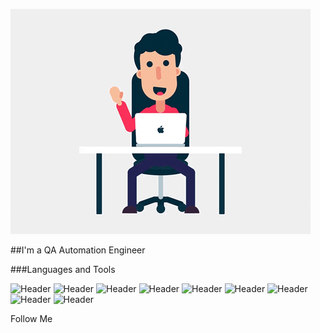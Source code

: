![Header](https://github.com/EAsrian/easrian/blob/9744f53a4f443693b439bb8ede33798e5c109b4a/assets/giphy.gif)

##I'm a QA Automation Engineer

###Languages and Tools

![Header](https://img.shields.io/badge/-Java-090909?style=for-the-badge&logo=&logoColor=E9D32C)
![Header](https://img.shields.io/badge/-Selenium-090909?style=for-the-badge&logo=Selenium&logoColor=32CD32)
![Header](https://img.shields.io/badge/-JMeter-090909?style=for-the-badge&logo=apachejmeter&logoColor=FF6347)
![Header](https://img.shields.io/badge/-Postman-090909?style=for-the-badge&logo=postman&logoColor=f76935)
![Header](https://img.shields.io/badge/-TestRail-090909?style=for-the-badge&logo=testrail&logoColor=75b556)
![Header](https://img.shields.io/badge/-Jira-090909?style=for-the-badge&logo=jira&logoColor=136be1)
![Header](https://img.shields.io/badge/-MYSQL-090909?style=for-the-badge&logo=MySQL&logoColor=E9D32C)
![Header](https://img.shields.io/badge/-git-090909?style=for-the-badge&logo=git&logoColor=FF4500)
![Header](https://img.shields.io/badge/-html5-090909?style=for-the-badge&logo=html5&logoColor=FF4500)

Follow Me